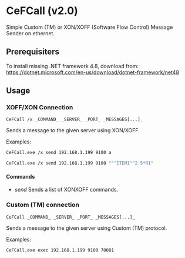 # CeFCall (v2.0)

Simple Custom (TM) or XON/XOFF (Software Flow Control) Message Sender on ethernet.

## Prerequisiters

To install missing .NET framework 4.8, download from:
<https://dotnet.microsoft.com/en-us/download/dotnet-framework/net48>

## Usage

### XOFF/XON Connection

``CeFCall /x _COMMAND_ _SERVER_ _PORT_ _MESSAGES[...]_``

Sends a message to the given server using XON/XOFF.

Examples:

```bash
CeFCall.exe /x send 192.168.1.199 9100 a
```

```bash
CeFCall.exe /x send 192.168.1.199 9100 """ITEM1""2.5*R1"
```

#### Commands

* _send_
 Sends a list of XONXOFF commands.

### Custom (TM) connection

``CeFCall _COMMAND_ _SERVER_ _PORT_ _MESSAGES[...]_``

Sends a message to the given server using Custom (TM) protocol.

Examples:

```bash
CeFCall.exe exec 192.168.1.199 9100 70081
```
